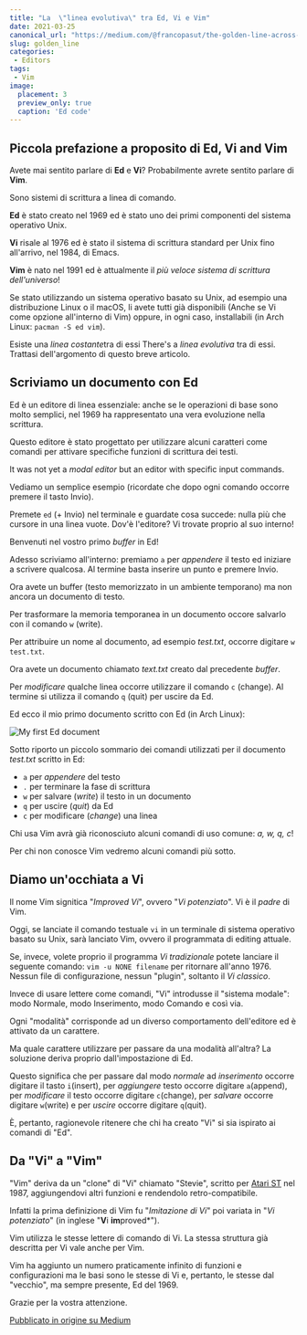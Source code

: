 ```yaml
---
title: "La  \"linea evolutiva\" tra Ed, Vi e Vim" 
date: 2021-03-25 
canonical_url: "https://medium.com/@francopasut/the-golden-line-across-ed-vi-and-vim-fa7b69b2089" 
slug: golden_line 
categories:
 - Editors 
tags:
 - Vim 
image: 
  placement: 3 
  preview_only: true 
  caption: 'Ed code'
---
```




## Piccola prefazione a proposito di Ed, Vi and Vim

Avete mai sentito parlare di **Ed** e  **Vi**? Probabilmente avrete sentito parlare di **Vim**.

Sono sistemi di scrittura a linea di comando.

**Ed** è stato creato nel 1969 ed è stato uno dei primi componenti del sistema operativo Unix.

**Vi** risale al  1976 ed è stato il sistema di scrittura standard per Unix fino all'arrivo, nel 1984, di  Emacs.

**Vim** è nato nel  1991 ed è attualmente il *più veloce sistema di scrittura dell'universo*!

Se stato utilizzando un sistema operativo basato su Unix,   ad esempio una distribuzione Linux o il macOS, li avete tutti già disponibili (Anche se Vi come opzione all'interno di Vim) oppure, in ogni caso, installabili (in Arch Linux: `pacman -S ed vim`).

Esiste una *linea costante*tra di essi There's a *linea evolutiva* tra di essi. Trattasi dell'argomento di questo breve articolo.

## Scriviamo un documento con Ed

Ed è un editore di linea essenziale: anche se le operazioni di base sono molto semplici, nel 1969 ha rappresentato una vera evoluzione nella scrittura.

Questo editore è stato progettato per utilizzare alcuni caratteri come comandi per attivare specifiche funzioni di scrittura dei testi.

It was not yet a *modal editor* but an editor with specific input commands.

Vediamo un semplice esempio (ricordate che dopo ogni comando occorre premere il tasto Invio).

Premete `ed` (+ Invio) nel terminale e guardate cosa succede: nulla più che cursore in una linea vuote. Dov'è l'editore? Vi trovate proprio al suo interno!

Benvenuti nel vostro primo *buffer* in Ed!

Adesso scriviamo all'interno: premiamo `a` per  *appendere* il testo ed iniziare a scrivere qualcosa. Al termine basta inserire un punto e premere Invio.

Ora avete un buffer (testo memorizzato in un ambiente temporano) ma non ancora un documento di testo.

Per trasformare la memoria temporanea in un documento occore salvarlo con il comando `w` (write).

Per attribuire un nome al documento, ad esempio *test.txt*, occorre digitare `w test.txt`.

Ora avete un documento chiamato *text.txt* creato dal precedente *buffer*.

Per *modificare* qualche linea occorre utilizzare il comando `c` (change). Al termine si utilizza il comando `q` (quit) per uscire da Ed.

Ed ecco il mio primo documento scritto con Ed (in Arch Linux):

![My first Ed document](ed_document.png)

Sotto riporto un piccolo sommario dei comandi utilizzati per il documento *test.txt* scritto in Ed:

* `a` per *appendere* del testo
* `.` per terminare la fase di scrittura
* `w` per salvare  (*write*) il testo in un documento
* `q` per uscire (*quit*) da Ed
* `c` per modificare (*change*) una linea

Chi usa Vim avrà già riconosciuto alcuni comandi di uso comune: *a, w, q, c*!

Per chi non conosce Vim vedremo alcuni comandi più sotto.

## Diamo un'occhiata a Vi 

Il nome Vim signitica "*Improved Vi*", ovvero "*Vi potenziato*". Vi è il *padre* di Vim.

Oggi, se lanciate il comando testuale `vi` in un terminale di sistema operativo basato su Unix, sarà lanciato Vim, ovvero il programmata di editing attuale.

Se, invece, volete proprio il programma *Vi tradizionale* potete lanciare il seguente comando: `vim -u NONE filename` per ritornare all'anno 1976. Nessun file di configurazione, nessun "plugin",  soltanto il  *Vi classico*.

Invece di usare lettere come comandi, "Vi" introdusse il "sistema modale":  modo Normale, modo Inserimento, modo Comando e così via.

Ogni "modalità" corrisponde ad un diverso comportamento dell'editore ed è attivato da un carattere.

Ma quale carattere utilizzare per passare da una modalità all'altra? La soluzione deriva proprio dall'impostazione di Ed.

Questo significa che per passare dal modo  *normale* ad *inserimento* occorre digitare il tasto  `i`(insert), per *aggiungere* testo occorre digitare `a`(append), per *modificare* il testo occorre digitare `c`(change), per *salvare* occorre digitare `w`(write) e per *uscire* occorre digitare `q`(quit).

È, pertanto, ragionevole ritenere che chi ha creato "Vi" si sia ispirato ai comandi di "Ed".

## Da "Vi" a "Vim"

"Vim" deriva da un "clone" di "Vi" chiamato "Stevie", scritto per  [Atari ST](https://en.wikipedia.org/wiki/Atari_ST) nel 1987, aggiungendovi altri funzioni e rendendolo retro-compatibile.

Infatti la prima definizione di Vim fu "*Imitazione di Vi*" poi variata in  "*Vi potenziato*" (in inglese "**V**i **im**proved*").

Vim utilizza le stesse lettere di comando di Vi. La stessa struttura già descritta per Vi vale anche per Vim.

Vim ha aggiunto un numero praticamente infinito di funzioni e configurazioni ma le basi sono le stesse di Vi e, pertanto, le stesse dal "vecchio", ma sempre presente, Ed del 1969.

Grazie per la vostra attenzione.

[Pubblicato in origine su Medium](https://medium.com/@francopasut/the-golden-line-across-ed-vi-and-vim-fa7b69b2089)
